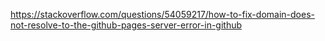 https://stackoverflow.com/questions/54059217/how-to-fix-domain-does-not-resolve-to-the-github-pages-server-error-in-github
